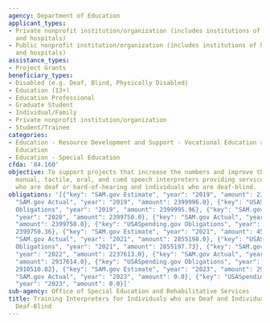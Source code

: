 ```yaml
---
agency: Department of Education
applicant_types:
- Private nonprofit institution/organization (includes institutions of higher education
  and hospitals)
- Public nonprofit institution/organization (includes institutions of higher education
  and hospitals)
assistance_types:
- Project Grants
beneficiary_types:
- Disabled (e.g. Deaf, Blind, Physically Disabled)
- Education (13+)
- Education Professional
- Graduate Student
- Individual/Family
- Private nonprofit institution/organization
- Student/Trainee
categories:
- Education - Resource Development and Support - Vocational Education and Handicapped
  Education
- Education - Special Education
cfda: '84.160'
objective: To support projects that increase the numbers and improve the skills of
  manual, tactile, oral, and cued speech interpreters providing services to individuals
  who are deaf or hard-of-hearing and individuals who are deaf-blind.
obligations: '[{"key": "SAM.gov Estimate", "year": "2019", "amount": 2399996.0}, {"key":
  "SAM.gov Actual", "year": "2019", "amount": 2399996.0}, {"key": "USASpending.gov
  Obligations", "year": "2019", "amount": 2399995.96}, {"key": "SAM.gov Estimate",
  "year": "2020", "amount": 2399750.0}, {"key": "SAM.gov Actual", "year": "2020",
  "amount": 2399750.0}, {"key": "USASpending.gov Obligations", "year": "2020", "amount":
  2399750.36}, {"key": "SAM.gov Estimate", "year": "2021", "amount": 4556302.0}, {"key":
  "SAM.gov Actual", "year": "2021", "amount": 2855198.0}, {"key": "USASpending.gov
  Obligations", "year": "2021", "amount": 2855197.73}, {"key": "SAM.gov Estimate",
  "year": "2022", "amount": 2237613.0}, {"key": "SAM.gov Actual", "year": "2022",
  "amount": 2937614.0}, {"key": "USASpending.gov Obligations", "year": "2022", "amount":
  2910510.82}, {"key": "SAM.gov Estimate", "year": "2023", "amount": 2935227.0}, {"key":
  "SAM.gov Actual", "year": "2023", "amount": 0.0}, {"key": "USASpending.gov Obligations",
  "year": "2023", "amount": 0.0}]'
sub-agency: Office of Special Education and Rehabilitative Services
title: Training Interpreters for Individuals who are Deaf and Individuals who are
  Deaf-Blind
---
```

